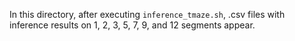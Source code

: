 In this directory, after executing `inference_tmaze.sh`, .csv files with inference results on 1, 2, 3, 5, 7, 9, and 12 segments appear.
